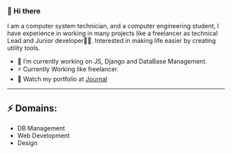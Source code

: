 ### 👋 Hi there 
I am a computer system technician, and a computer engineering student, I have experience in working in many projects like a freelancer as technical Lead and Junior  developer👨‍💻. Interested in making life easier by creating utility tools.


- 🔭 I’m currently working on JS, Django and DataBase Management.
- ⚡ Currently Working like freelancer.
- 💬 Watch my portfolio at [Journal](https://agbportfolio.vercel.app)

<hr />

## ⚡ Domains:

- DB Management
- Web Development
- Design
